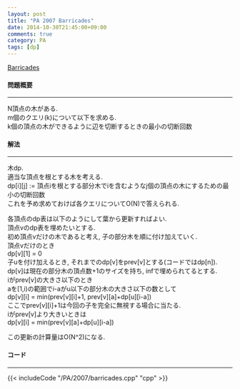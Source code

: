 ```yaml
---
layout: post
title: "PA 2007 Barricades"
date: 2014-10-30T21:45:00+09:00
comments: true
category: PA
tags: [dp]
---
```


[Barricades](http://main.edu.pl/en/archive/pa/2007/bar)

#### 問題概要

****

N頂点の木がある.  
m個のクエリ(k)について以下を求める.  
k個の頂点の木ができるように辺を切断するときの最小の切断回数

#### 解法

****

木dp.  
適当な頂点を根とする木を考える.  
dp\[i\]\[j\] := 頂点iを根とする部分木でiを含むようなj個の頂点の木にするための最小の切断回数  
これを予め求めておけば各クエリについてO(N)で答えられる.  
  
各頂点のdp表は以下のようにして葉から更新すればよい.  
頂点vのdp表を埋めたいとする.  
初め頂点vだけの木であると考え, 子の部分木を順に付け加えていく.  
頂点vだけのとき  
dp\[v\]\[1\] = 0  
子uを付け加えるとき, それまでのdp\[v\]をprev\[v\]とする(コードではdp\[n\]).  
dp\[v\]は現在の部分木の頂点数+1のサイズを持ち, infで埋められてるとする.  
iがprev\[v\]の大きさ以下のとき  
aを\[1,i)の範囲でi-aがu以下の部分木の大きさ以下の数として  
dp\[v\]\[i\] = min(prev\[v\]\[i\]+1, prev\[v\]\[a\]+dp\[u\]\[i-a\])  
ここでprev\[v\]\[i\]+1は今回の子を完全に無視する場合に当たる.  
iがprev\[v\]より大きいときは  
dp\[v\]\[i\] = min(prev\[v\]\[a\]+dp\[u\]\[i-a\])  
  
この更新の計算量はO(N^2)になる.

#### コード

****

{{< includeCode "/PA/2007/barricades.cpp" "cpp" >}}

